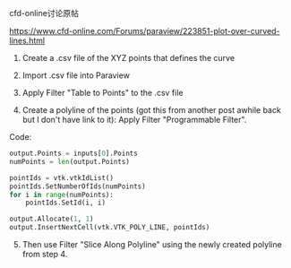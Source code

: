 cfd-online讨论原帖

https://www.cfd-online.com/Forums/paraview/223851-plot-over-curved-lines.html



1. Create a .csv file of the XYZ points that defines the curve



2. Import .csv file into Paraview



3. Apply Filter "Table to Points" to the .csv file



4. Create a polyline of the points (got this from another post awhile back but I don't have link to it): Apply Filter "Programmable Filter".



Code:

```python
output.Points = inputs[0].Points
numPoints = len(output.Points)

pointIds = vtk.vtkIdList()
pointIds.SetNumberOfIds(numPoints)
for i in range(numPoints):
    pointIds.SetId(i, i)

output.Allocate(1, 1)
output.InsertNextCell(vtk.VTK_POLY_LINE, pointIds)
```

5. Then use Filter "Slice Along Polyline" using the newly created polyline from step 4.


